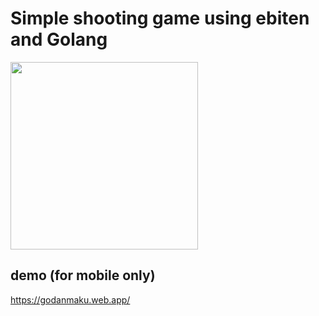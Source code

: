 # Simple shooting game using ebiten and Golang

<image src="https://user-images.githubusercontent.com/1475839/92068343-a59a5180-ede1-11ea-929f-ace0a0030a29.png" width="300px" />

## demo (for mobile only)
https://godanmaku.web.app/
